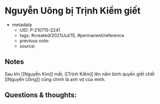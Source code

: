 ---
---

# Nguyễn Uông bị Trịnh Kiểm giết

- metadata
	- UID: P-210715-2241
	- tags: #created/2021/Jul/15, #permanent/reference
	- previous note: 
	- source: 

## Notes
Sau khi [[Nguyễn Kim]] mất, [[Trịnh Kiểm]] lên nắm binh quyền giết chết [[Nguyễn Uông]] cũng chính là anh vợ của mình. 

## Questions & thoughts:

